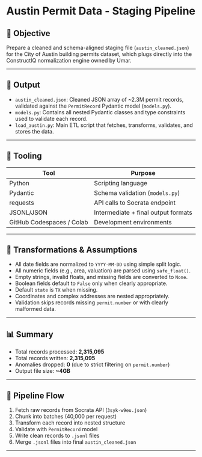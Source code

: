 # Austin Permit Data - Staging Pipeline

## 🎯 Objective

Prepare a cleaned and schema-aligned staging file (`austin_cleaned.json`) for the City of Austin building permits dataset, which plugs directly into the ConstructIQ normalization engine owned by Umar.

---

## 📁 Output

- `austin_cleaned.json`: Cleaned JSON array of ~2.3M permit records, validated against the `PermitRecord` Pydantic model (`models.py`).
- `models.py`: Contains all nested Pydantic classes and type constraints used to validate each record.
- `load_austin.py`: Main ETL script that fetches, transforms, validates, and stores the data.

---

## 🧰 Tooling

| Tool       | Purpose                          |
|------------|----------------------------------|
| Python     | Scripting language               |
| Pydantic   | Schema validation (`models.py`)  |
| requests   | API calls to Socrata endpoint    |
| JSONL/JSON | Intermediate + final output formats |
| GitHub Codespaces / Colab | Development environments |

---

## 🧪 Transformations & Assumptions

- All date fields are normalized to `YYYY-MM-DD` using simple split logic.
- All numeric fields (e.g., area, valuation) are parsed using `safe_float()`.
- Empty strings, invalid floats, and missing fields are converted to `None`.
- Boolean fields default to `False` only when clearly appropriate.
- Default `state` is `TX` when missing.
- Coordinates and complex addresses are nested appropriately.
- Validation skips records missing `permit.number` or with clearly malformed data.

---

## 📊 Summary

- Total records processed: **2,315,095**
- Total records written: **2,315,095**
- Anomalies dropped: **0** (due to strict filtering on `permit.number`)
- Output file size: **~4GB**

---

## 🔁 Pipeline Flow

1. Fetch raw records from Socrata API (`3syk-w9eu.json`)
2. Chunk into batches (40,000 per request)
3. Transform each record into nested structure
4. Validate with `PermitRecord` model
5. Write clean records to `.jsonl` files
6. Merge `.jsonl` files into final `austin_cleaned.json`

---

